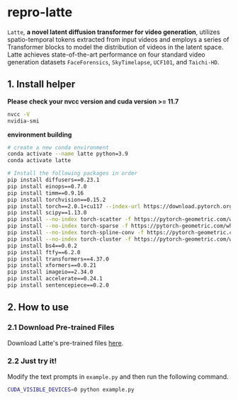 # repro-latte

``Latte``, **a novel latent diffusion transformer for video generation**, utilizes spatio-temporal tokens extracted from input videos and employs a series of Transformer blocks to model the distribution of videos in the latent space. Latte achieves state-of-the-art performance on four standard video generation datasets ``FaceForensics``, ``SkyTimelapse``, ``UCF101``, and ``Taichi-HD``.

## 1. Install helper

**Please check your nvcc version and cuda version >= 11.7**
```bash
nvcc -V
nvidia-smi
```

**environment building**
```bash
# create a new conda environment
conda activate --name latte python=3.9
conda activate latte

# Install the following packages in order
pip install diffusers==0.23.1
pip install einops==0.7.0
pip install timm==0.9.16
pip install torchvision==0.15.2
pip install torch==2.0.1+cu117 --index-url https://download.pytorch.org/whl/cu117
pip install scipy==1.13.0
pip install --no-index torch-scatter -f https://pytorch-geometric.com/whl/torch-2.0.1+cu117.html
pip install --no-index torch-sparse -f https://pytorch-geometric.com/whl/torch-2.0.1+cu117.html
pip install --no-index torch-spline-conv -f https://pytorch-geometric.com/whl/torch-2.0.1+cu117.html
pip install --no-index torch-cluster -f https://pytorch-geometric.com/whl/torch-2.0.1+cu117.html
pip install bs4==0.0.2
pip install ftfy==6.2.0
pip install transformers==4.37.0
pip install xformers==0.0.21
pip install imageio==2.34.0
pip install accelerate==0.24.1
pip install sentencepiece==0.2.0
```

## 2. How to use

### 2.1 Download Pre-trained Files

Download Latte's pre-trained files [here]().

### 2.2 Just try it!

Modify the text prompts in ``example.py`` and then run the following command.

```bash
CUDA_VISIBLE_DEVICES=0 python example.py
```
